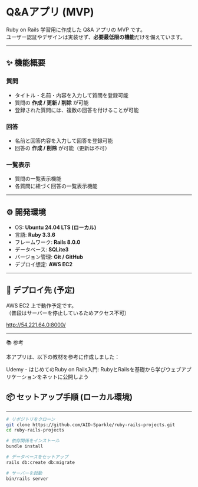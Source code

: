 # Q&Aアプリ (MVP)

Ruby on Rails 学習用に作成した Q&A アプリの MVP です。  
ユーザー認証やデザインは実装せず、**必要最低限の機能**だけを備えています。  

---

## ✨ 機能概要

### 質問
- タイトル・名前・内容を入力して質問を登録可能  
- 質問の **作成 / 更新 / 削除** が可能  
- 登録された質問には、複数の回答を付けることが可能  

### 回答
- 名前と回答内容を入力して回答を登録可能  
- 回答の **作成 / 削除** が可能（更新は不可）  

### 一覧表示
- 質問の一覧表示機能  
- 各質問に紐づく回答の一覧表示機能  

---

## ⚙️ 開発環境

- OS: **Ubuntu 24.04 LTS (ローカル)**
- 言語: **Ruby 3.3.6**
- フレームワーク: **Rails 8.0.0**
- データベース: **SQLite3**
- バージョン管理: **Git / GitHub**
- デプロイ想定: **AWS EC2**

---

## 🚀 デプロイ先 (予定)

AWS EC2 上で動作予定です。  
（普段はサーバーを停止しているためアクセス不可）

http://54.221.64.0:8000/

---

📚 参考

本アプリは、以下の教材を参考に作成しました：

Udemy - はじめてのRuby on Rails入門: RubyとRailsを基礎から学びウェブアプリケーションをネットに公開しよう
## 📦 セットアップ手順 (ローカル環境)

---

```bash
# リポジトリをクローン
git clone https://github.com/AID-Sparkle/ruby-rails-projects.git
cd ruby-rails-projects

# 依存関係をインストール
bundle install

# データベースをセットアップ
rails db:create db:migrate

# サーバーを起動
bin/rails server
